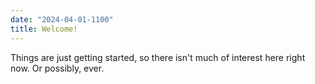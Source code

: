 ```yaml
---
date: "2024-04-01-1100"
title: Welcome!
---
```


Things are just getting started, so there isn't much of interest here right now. Or possibly, ever.